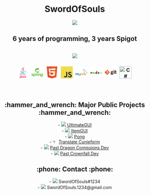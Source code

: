 <div id="header" align="center">
  <h1>SwordOfSouls</h1>
  <img src="https://i.imgur.com/rSmT3uP.png" width="100"/>
  <h2>6 years of programming, 3 years Spigot</h2>
   <br>
  <img src="https://media.giphy.com/media/hvRJCLFzcasrR4ia7z/giphy.gif" width="30"/>

  
  <h3 :hammer_and_wrench: Languages and Tools : </h3>
  <img src="https://github.com/devicons/devicon/blob/master/icons/java/java-original-wordmark.svg" title="Java" alt="Java" width="40" height="40"/>&nbsp;
  <img src="https://github.com/devicons/devicon/blob/master/icons/spring/spring-original-wordmark.svg" title="Spring" alt="Spring" width="40" height="40"/>&nbsp;
  <img src="https://github.com/devicons/devicon/blob/master/icons/html5/html5-original.svg" title="HTML5" alt="HTML" width="40" height="40"/>&nbsp;
  <img src="https://github.com/devicons/devicon/blob/master/icons/javascript/javascript-original.svg" title="JavaScript" alt="JavaScript" width="40" height="40"/>&nbsp;
  <img src="https://github.com/devicons/devicon/blob/master/icons/mysql/mysql-original-wordmark.svg" title="MySQL"  alt="MySQL" width="40" height="40"/>&nbsp;
  <img src="https://github.com/devicons/devicon/blob/master/icons/nodejs/nodejs-original-wordmark.svg" title="NodeJS" alt="NodeJS" width="40" height="40"/>&nbsp;
  <img src="https://github.com/devicons/devicon/blob/master/icons/git/git-original-wordmark.svg" title="Git" **alt="Git" width="40" height="40"/>&nbsp;
  <img src="https://cdn.worldvectorlogo.com/logos/c--4.svg" title="C#" **alt="c#" width="40" height="40"/>&nbsp;
  <br><br><br>
  <h2>:hammer_and_wrench: Major Public Projects :hammer_and_wrench:</h2>
  - <img src="https://i.imgur.com/vpLwZKf.png" width="15"/> <a href="https://bit.ly/SwordOfSouls-UltimateGUI">UltimateGUI</a><br>
  - <img src="https://i.imgur.com/iuP7Z78.png" width="15"/> <a href="https://bit.ly/SwordOfSouls-ItemGUI">ItemGUI</a><br>
  - <img src="https://github.com/SwordOfSouls/Pong/blob/master/Pong/Icon.ico" width="15"/> <a href="https://github.com/SwordOfSouls/Pong">Pong</a><br>
  - <img src="https://github.com/SwordOfSouls/TranslateCuneiform/blob/main/images/favicon.png" width="15"/> <a href="https://translate-ancient.tk">Translate Cunieform</a><br> 
  - <img src="https://dragoncommissions.com/static/dragon.png" width="15"/> <a href="https://dragoncommissions.com/">Past Dragon Comissions Dev</a><br> 
  - <img src="https://crownfall.gg/uploads/favicons/16275813fb6510_nfhgkqjmlipeo.ico" width="15"/> <a href="https://crownfall.gg/">Past Crownfall Dev</a><br>
  <h2>:phone: Contact :phone:</h2>
  - <img src="https://discord.com/assets/847541504914fd33810e70a0ea73177e.ico" width="15"/> SwordOfSouls#1234<br>
  - <img src="https://ssl.gstatic.com/ui/v1/icons/mail/rfr/gmail.ico" width="15"/> SwordOfSouls.1234@gmail.com<br>
</div>
